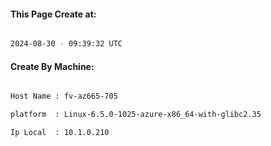 
   
#### This Page Create at:

```bash

2024-08-30 - 09:39:32 UTC

```

#### Create By Machine:

```bash

Host Name : fv-az665-705

platform  : Linux-6.5.0-1025-azure-x86_64-with-glibc2.35

Ip Local  : 10.1.0.210

```

